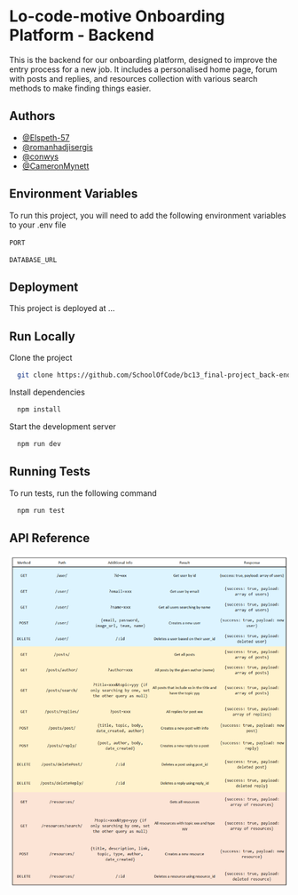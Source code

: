# Lo-code-motive Onboarding Platform - Backend

This is the backend for our onboarding platform, designed to improve the entry process
for a new job. It includes a personalised home page, forum with posts and replies, and
resources collection with various search methods to make finding things easier.

## Authors

- [@Elspeth-57](https://www.github.com/Elspeth-57)
- [@romanhadjisergis](https://www.github.com/romanhadjisergis)
- [@conwys](https://www.github.com/conwys)
- [@CameronMynett](https://www.github.com/CameronMynett)

## Environment Variables

To run this project, you will need to add the following environment variables to your .env file

`PORT`

`DATABASE_URL`

## Deployment

This project is deployed at ...

## Run Locally

Clone the project

```bash
  git clone https://github.com/SchoolOfCode/bc13_final-project_back-end-locodemotives.git
```

Install dependencies

```bash
  npm install
```

Start the development server

```bash
  npm run dev
```

## Running Tests

To run tests, run the following command

```bash
  npm run test
```

## API Reference

![](readme_image.png)
